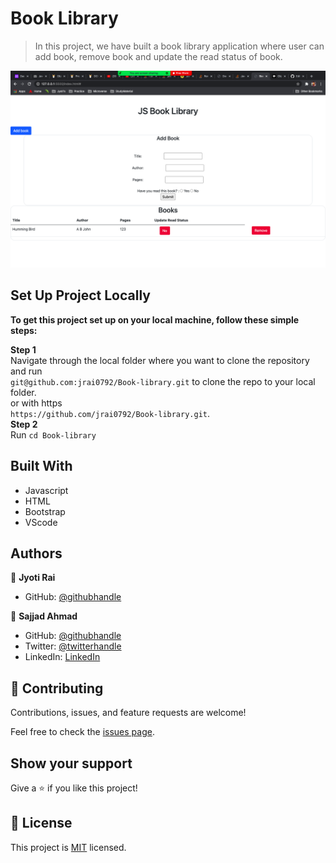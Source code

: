 # Book Library

> In this project, we have built a book library application where user can add book, remove book and update the read status of book.

![screenshot](./screenshot.png)

## Set Up Project Locally

**To get this project set up on your local machine, follow these simple steps:**

**Step 1**<br>
Navigate through the local folder where you want to clone the repository and run<br>
`git@github.com:jrai0792/Book-library.git` to clone the repo to your local folder.<br>
or with https<br>
`https://github.com/jrai0792/Book-library.git`.<br>
**Step 2**<br>
Run `cd Book-library`<br>

## Built With

- Javascript
- HTML
- Bootstrap
- VScode

## Authors

👤 **Jyoti Rai**

- GitHub: [@githubhandle](https://github.com/jrai0792)

👤 **Sajjad Ahmad**

- GitHub: [@githubhandle](https://github.com/SajjadAhmad14)
- Twitter: [@twitterhandle](https://twitter.com/Sajjad_Ahmad14)
- LinkedIn: [LinkedIn](https://www.linkedin.com/in/sajjadahmad14)

## 🤝 Contributing

Contributions, issues, and feature requests are welcome!

Feel free to check the [issues page](https://github.com/jrai0792/Book-library/issues).

## Show your support

Give a ⭐️ if you like this project!

## 📝 License

This project is [MIT](lic.url) licensed.